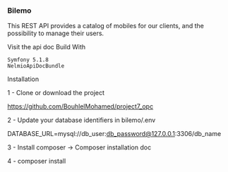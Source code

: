 <h3>Bilemo</h3>

This REST API provides a catalog of mobiles for our clients, and the possibility to manage their users.

Visit the api doc
Build With

    Symfony 5.1.8
    NelmioApiDocBundle

Installation

1 - Clone or download the project

https://github.com/BouhlelMohamed/project7_opc

2 - Update your database identifiers in bilemo/.env

DATABASE_URL=mysql://db_user:db_password@127.0.0.1:3306/db_name

3 - Install composer -> Composer installation doc

4 - composer install
